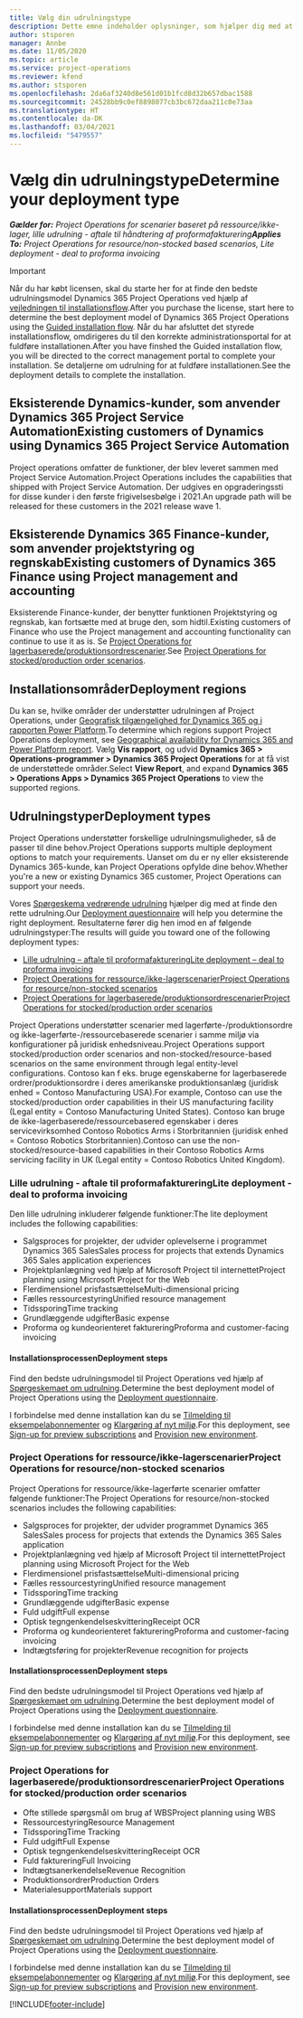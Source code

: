 ```yaml
---
title: Vælg din udrulningstype
description: Dette emne indeholder oplysninger, som hjælper dig med at fastlægge den korrekte udrulningstype for Project operations for din virksomhed.
author: stsporen
manager: Annbe
ms.date: 11/05/2020
ms.topic: article
ms.service: project-operations
ms.reviewer: kfend
ms.author: stsporen
ms.openlocfilehash: 2da6af3240d8e561d01b1fcd8d32b657dbac1588
ms.sourcegitcommit: 24528bb9c0ef8898077cb3bc672daa211c0e73aa
ms.translationtype: HT
ms.contentlocale: da-DK
ms.lasthandoff: 03/04/2021
ms.locfileid: "5479557"
---
```

# <a name="determine-your-deployment-type"></a><span data-ttu-id="c6e2c-103">Vælg din udrulningstype</span><span class="sxs-lookup"><span data-stu-id="c6e2c-103">Determine your deployment type</span></span>

<span data-ttu-id="c6e2c-104">_**Gælder for:** Project Operations for scenarier baseret på ressource/ikke-lager, lille udrulning - aftale til håndtering af proformafakturering_</span><span class="sxs-lookup"><span data-stu-id="c6e2c-104">_**Applies To:** Project Operations for resource/non-stocked based scenarios, Lite deployment - deal to proforma invoicing_</span></span>

> [!IMPORTANT]
> <span data-ttu-id="c6e2c-105">Når du har købt licensen, skal du starte her for at finde den bedste udrulningsmodel Dynamics 365 Project Operations ved hjælp af [vejledningen til installationsflow](https://aka.ms/provisionprojectoperations).</span><span class="sxs-lookup"><span data-stu-id="c6e2c-105">After you purchase the license, start here to determine the best deployment model of Dynamics 365 Project Operations using the [Guided installation flow](https://aka.ms/provisionprojectoperations).</span></span>
> <span data-ttu-id="c6e2c-106">Når du har afsluttet det styrede installationsflow, omdirigeres du til den korrekte administrationsportal for at fuldføre installationen.</span><span class="sxs-lookup"><span data-stu-id="c6e2c-106">After you have finshed the Guided installation flow, you will be directed to the correct management portal to complete your installation.</span></span> <span data-ttu-id="c6e2c-107">Se detaljerne om udrulning for at fuldføre installationen.</span><span class="sxs-lookup"><span data-stu-id="c6e2c-107">See the deployment details to complete the installation.</span></span>


## <a name="existing-customers-of-dynamics-using-dynamics-365-project-service-automation"></a><span data-ttu-id="c6e2c-108">Eksisterende Dynamics-kunder, som anvender Dynamics 365 Project Service Automation</span><span class="sxs-lookup"><span data-stu-id="c6e2c-108">Existing customers of Dynamics using Dynamics 365 Project Service Automation</span></span>
<span data-ttu-id="c6e2c-109">Project operations omfatter de funktioner, der blev leveret sammen med Project Service Automation.</span><span class="sxs-lookup"><span data-stu-id="c6e2c-109">Project Operations includes the capabilities that shipped with Project Service Automation.</span></span> <span data-ttu-id="c6e2c-110">Der udgives en opgraderingssti for disse kunder i den første frigivelsesbølge i 2021.</span><span class="sxs-lookup"><span data-stu-id="c6e2c-110">An upgrade path will be released for these customers in the 2021 release wave 1.</span></span>

## <a name="existing-customers-of-dynamics-365-finance-using-project-management-and-accounting"></a><span data-ttu-id="c6e2c-111">Eksisterende Dynamics 365 Finance-kunder, som anvender projektstyring og regnskab</span><span class="sxs-lookup"><span data-stu-id="c6e2c-111">Existing customers of Dynamics 365 Finance using Project management and accounting</span></span> 

<span data-ttu-id="c6e2c-112">Eksisterende Finance-kunder, der benytter funktionen Projektstyring og regnskab, kan fortsætte med at bruge den, som hidtil.</span><span class="sxs-lookup"><span data-stu-id="c6e2c-112">Existing customers of Finance who use the Project management and accounting functionality can continue to use it as is.</span></span> <span data-ttu-id="c6e2c-113">Se [Project Operations for lagerbaserede/produktionsordrescenarier](#pma).</span><span class="sxs-lookup"><span data-stu-id="c6e2c-113">See [Project Operations for stocked/production order scenarios](#pma).</span></span>


## <a name="deployment-regions"></a><span data-ttu-id="c6e2c-114">Installationsområder</span><span class="sxs-lookup"><span data-stu-id="c6e2c-114">Deployment regions</span></span>
<span data-ttu-id="c6e2c-115">Du kan se, hvilke områder der understøtter udrulningen af Project Operations, under [Geografisk tilgængelighed for Dynamics 365 og i rapporten Power Platform](https://dynamics.microsoft.com/en-us/geographic-availability/).</span><span class="sxs-lookup"><span data-stu-id="c6e2c-115">To determine which regions support Project Operations deployment, see [Geographical availability for Dynamics 365 and Power Platform report](https://dynamics.microsoft.com/en-us/geographic-availability/).</span></span> <span data-ttu-id="c6e2c-116">Vælg **Vis rapport**, og udvid **Dynamics 365 > Operations-programmer > Dynamics 365 Project Operations** for at få vist de understøttede områder.</span><span class="sxs-lookup"><span data-stu-id="c6e2c-116">Select **View Report**, and expand **Dynamics 365 > Operations Apps > Dynamics 365 Project Operations** to view the supported regions.</span></span>

## <a name="deployment-types"></a><span data-ttu-id="c6e2c-117">Udrulningstyper</span><span class="sxs-lookup"><span data-stu-id="c6e2c-117">Deployment types</span></span>
<span data-ttu-id="c6e2c-118">Project Operations understøtter forskellige udrulningsmuligheder, så de passer til dine behov.</span><span class="sxs-lookup"><span data-stu-id="c6e2c-118">Project Operations supports multiple deployment options to match your requirements.</span></span> <span data-ttu-id="c6e2c-119">Uanset om du er ny eller eksisterende Dynamics 365-kunde, kan Project Operations opfylde dine behov.</span><span class="sxs-lookup"><span data-stu-id="c6e2c-119">Whether you're a new or existing Dynamics 365 customer, Project Operations can support your needs.</span></span>

<span data-ttu-id="c6e2c-120">Vores [Spørgeskema vedrørende udrulning](https://aka.ms/provisionprojectoperations) hjælper dig med at finde den rette udrulning.</span><span class="sxs-lookup"><span data-stu-id="c6e2c-120">Our [Deployment questionnaire](https://aka.ms/provisionprojectoperations) will help you determine the right deployment.</span></span> <span data-ttu-id="c6e2c-121">Resultaterne fører dig hen imod en af følgende udrulningstyper:</span><span class="sxs-lookup"><span data-stu-id="c6e2c-121">The results will guide you toward one of the following deployment types:</span></span>

- [<span data-ttu-id="c6e2c-122">Lille udrulning – aftale til proformafakturering</span><span class="sxs-lookup"><span data-stu-id="c6e2c-122">Lite deployment – deal to proforma invoicing</span></span>](#lite)
- [<span data-ttu-id="c6e2c-123">Project Operations for ressource/ikke-lagerscenarier</span><span class="sxs-lookup"><span data-stu-id="c6e2c-123">Project Operations for resource/non-stocked scenarios</span></span>](#integrated)
- [<span data-ttu-id="c6e2c-124">Project Operations for lagerbaserede/produktionsordrescenarier</span><span class="sxs-lookup"><span data-stu-id="c6e2c-124">Project Operations for stocked/production order scenarios</span></span>](#pma)

<span data-ttu-id="c6e2c-125">Project Operations understøtter scenarier med lagerførte-/produktionsordre og ikke-lagerførte-/ressourcebaserede scenarier i samme miljø via konfigurationer på juridisk enhedsniveau.</span><span class="sxs-lookup"><span data-stu-id="c6e2c-125">Project Operations support stocked/production order scenarios and non-stocked/resource-based scenarios on the same environment through legal entity-level configurations.</span></span> <span data-ttu-id="c6e2c-126">Contoso kan f eks. bruge egenskaberne for lagerbaserede ordrer/produktionsordre i deres amerikanske produktionsanlæg (juridisk enhed = Contoso Manufacturing USA).</span><span class="sxs-lookup"><span data-stu-id="c6e2c-126">For example, Contoso can use the stocked/production order capabilities in their US manufacturing facility (Legal entity = Contoso Manufacturing United States).</span></span> <span data-ttu-id="c6e2c-127">Contoso kan bruge de ikke-lagerbaserede/ressourcebasered egenskaber i deres servicevirksomhed Contoso Robotics Arms i Storbritannien (juridisk enhed = Contoso Robotics Storbritannien).</span><span class="sxs-lookup"><span data-stu-id="c6e2c-127">Contoso can use the non-stocked/resource-based capabilities in their Contoso Robotics Arms servicing facility in UK (Legal entity = Contoso Robotics United Kingdom).</span></span>

### <a name="lite-deployment---deal-to-proforma-invoicing"></a><a  name="lite"></a><span data-ttu-id="c6e2c-128">Lille udrulning - aftale til proformafakturering</span><span class="sxs-lookup"><span data-stu-id="c6e2c-128">Lite deployment - deal to proforma invoicing</span></span>

<span data-ttu-id="c6e2c-129">Den lille udrulning inkluderer følgende funktioner:</span><span class="sxs-lookup"><span data-stu-id="c6e2c-129">The lite deployment includes the following capabilities:</span></span>

- <span data-ttu-id="c6e2c-130">Salgsproces for projekter, der udvider oplevelserne i programmet Dynamics 365 Sales</span><span class="sxs-lookup"><span data-stu-id="c6e2c-130">Sales process for projects that extends Dynamics 365 Sales application experiences</span></span>
- <span data-ttu-id="c6e2c-131">Projektplanlægning ved hjælp af Microsoft Project til internettet</span><span class="sxs-lookup"><span data-stu-id="c6e2c-131">Project planning using Microsoft Project for the Web</span></span>
- <span data-ttu-id="c6e2c-132">Flerdimensionel prisfastsættelse</span><span class="sxs-lookup"><span data-stu-id="c6e2c-132">Multi-dimensional pricing</span></span>
- <span data-ttu-id="c6e2c-133">Fælles ressourcestyring</span><span class="sxs-lookup"><span data-stu-id="c6e2c-133">Unified resource management</span></span>
- <span data-ttu-id="c6e2c-134">Tidssporing</span><span class="sxs-lookup"><span data-stu-id="c6e2c-134">Time tracking</span></span>
- <span data-ttu-id="c6e2c-135">Grundlæggende udgifter</span><span class="sxs-lookup"><span data-stu-id="c6e2c-135">Basic expense</span></span>
- <span data-ttu-id="c6e2c-136">Proforma og kundeorienteret fakturering</span><span class="sxs-lookup"><span data-stu-id="c6e2c-136">Proforma and customer-facing invoicing</span></span> 

#### <a name="deployment-steps"></a><span data-ttu-id="c6e2c-137">Installationsprocessen</span><span class="sxs-lookup"><span data-stu-id="c6e2c-137">Deployment steps</span></span>
<span data-ttu-id="c6e2c-138">Find den bedste udrulningsmodel til Project Operations ved hjælp af [Spørgeskemaet om udrulning](https://aka.ms/provisionprojectoperations).</span><span class="sxs-lookup"><span data-stu-id="c6e2c-138">Determine the best deployment model of Project Operations using the [Deployment questionnaire](https://aka.ms/provisionprojectoperations).</span></span>

<span data-ttu-id="c6e2c-139">I forbindelse med denne installation kan du se [Tilmelding til eksempelabonnementer](lite-preview-subscription-sign-up.md) og [Klargøring af nyt miljø](lite-deployment.md).</span><span class="sxs-lookup"><span data-stu-id="c6e2c-139">For this deployment, see [Sign-up for preview subscriptions](lite-preview-subscription-sign-up.md) and [Provision new environment](lite-deployment.md).</span></span> 


### <a name="project-operations-for-resourcenon-stocked-scenarios"></a><a name="integrated"></a><span data-ttu-id="c6e2c-140">Project Operations for ressource/ikke-lagerscenarier</span><span class="sxs-lookup"><span data-stu-id="c6e2c-140">Project Operations for resource/non-stocked scenarios</span></span>
<span data-ttu-id="c6e2c-141">Project Operations for ressource/ikke-lagerførte scenarier omfatter følgende funktioner:</span><span class="sxs-lookup"><span data-stu-id="c6e2c-141">The Project Operations for resource/non-stocked scenarios includes the following capabilities:</span></span>
 
- <span data-ttu-id="c6e2c-142">Salgsproces for projekter, der udvider programmet Dynamics 365 Sales</span><span class="sxs-lookup"><span data-stu-id="c6e2c-142">Sales process for projects that extends the Dynamics 365 Sales application</span></span>
- <span data-ttu-id="c6e2c-143">Projektplanlægning ved hjælp af Microsoft Project til internettet</span><span class="sxs-lookup"><span data-stu-id="c6e2c-143">Project planning using Microsoft Project for the Web</span></span>
- <span data-ttu-id="c6e2c-144">Flerdimensionel prisfastsættelse</span><span class="sxs-lookup"><span data-stu-id="c6e2c-144">Multi-dimensional pricing</span></span>
- <span data-ttu-id="c6e2c-145">Fælles ressourcestyring</span><span class="sxs-lookup"><span data-stu-id="c6e2c-145">Unified resource management</span></span>
- <span data-ttu-id="c6e2c-146">Tidssporing</span><span class="sxs-lookup"><span data-stu-id="c6e2c-146">Time tracking</span></span>
- <span data-ttu-id="c6e2c-147">Grundlæggende udgifter</span><span class="sxs-lookup"><span data-stu-id="c6e2c-147">Basic expense</span></span>
- <span data-ttu-id="c6e2c-148">Fuld udgift</span><span class="sxs-lookup"><span data-stu-id="c6e2c-148">Full expense</span></span>
- <span data-ttu-id="c6e2c-149">Optisk tegngenkendelseskvittering</span><span class="sxs-lookup"><span data-stu-id="c6e2c-149">Receipt OCR</span></span>
- <span data-ttu-id="c6e2c-150">Proforma og kundeorienteret fakturering</span><span class="sxs-lookup"><span data-stu-id="c6e2c-150">Proforma and customer-facing invoicing</span></span> 
- <span data-ttu-id="c6e2c-151">Indtægtsføring for projekter</span><span class="sxs-lookup"><span data-stu-id="c6e2c-151">Revenue recognition for projects</span></span>

#### <a name="deployment-steps"></a><span data-ttu-id="c6e2c-152">Installationsprocessen</span><span class="sxs-lookup"><span data-stu-id="c6e2c-152">Deployment steps</span></span>
<span data-ttu-id="c6e2c-153">Find den bedste udrulningsmodel til Project Operations ved hjælp af [Spørgeskemaet om udrulning](https://aka.ms/provisionprojectoperations).</span><span class="sxs-lookup"><span data-stu-id="c6e2c-153">Determine the best deployment model of Project Operations using the [Deployment questionnaire](https://aka.ms/provisionprojectoperations).</span></span>

<span data-ttu-id="c6e2c-154">I forbindelse med denne installation kan du se [Tilmelding til eksempelabonnementer](resource-sign-up-preview-subscription.md) og [Klargøring af nyt miljø](resource-provision-new-environment.md).</span><span class="sxs-lookup"><span data-stu-id="c6e2c-154">For this deployment, see [Sign-up for preview subscriptions](resource-sign-up-preview-subscription.md) and [Provision new environment](resource-provision-new-environment.md).</span></span> 


### <a name="project-operations-for-stockedproduction-order-scenarios"></a><a name="pma"></a><span data-ttu-id="c6e2c-155">Project Operations for lagerbaserede/produktionsordrescenarier</span><span class="sxs-lookup"><span data-stu-id="c6e2c-155">Project Operations for stocked/production order scenarios</span></span>

- <span data-ttu-id="c6e2c-156">Ofte stillede spørgsmål om brug af WBS</span><span class="sxs-lookup"><span data-stu-id="c6e2c-156">Project planning using WBS</span></span>
- <span data-ttu-id="c6e2c-157">Ressourcestyring</span><span class="sxs-lookup"><span data-stu-id="c6e2c-157">Resource Management</span></span>
- <span data-ttu-id="c6e2c-158">Tidssporing</span><span class="sxs-lookup"><span data-stu-id="c6e2c-158">Time Tracking</span></span>
- <span data-ttu-id="c6e2c-159">Fuld udgift</span><span class="sxs-lookup"><span data-stu-id="c6e2c-159">Full Expense</span></span>
- <span data-ttu-id="c6e2c-160">Optisk tegngenkendelseskvittering</span><span class="sxs-lookup"><span data-stu-id="c6e2c-160">Receipt OCR</span></span>
- <span data-ttu-id="c6e2c-161">Fuld fakturering</span><span class="sxs-lookup"><span data-stu-id="c6e2c-161">Full Invoicing</span></span>
- <span data-ttu-id="c6e2c-162">Indtægtsanerkendelse</span><span class="sxs-lookup"><span data-stu-id="c6e2c-162">Revenue Recognition</span></span>
- <span data-ttu-id="c6e2c-163">Produktionsordrer</span><span class="sxs-lookup"><span data-stu-id="c6e2c-163">Production Orders</span></span>
- <span data-ttu-id="c6e2c-164">Materialesupport</span><span class="sxs-lookup"><span data-stu-id="c6e2c-164">Materials support</span></span>

#### <a name="deployment-steps"></a><span data-ttu-id="c6e2c-165">Installationsprocessen</span><span class="sxs-lookup"><span data-stu-id="c6e2c-165">Deployment steps</span></span>
<span data-ttu-id="c6e2c-166">Find den bedste udrulningsmodel til Project Operations ved hjælp af [Spørgeskemaet om udrulning](https://aka.ms/provisionprojectoperations).</span><span class="sxs-lookup"><span data-stu-id="c6e2c-166">Determine the best deployment model of Project Operations using the [Deployment questionnaire](https://aka.ms/provisionprojectoperations).</span></span>

<span data-ttu-id="c6e2c-167">I forbindelse med denne installation kan du se [Tilmelding til eksempelabonnementer](https://docs.microsoft.com/dynamics365/fin-ops-core/dev-itpro/dev-tools/sign-up-preview-subscription?toc=/dynamics365/finance/toc.json) og [Klargøring af nyt miljø](https://docs.microsoft.com/dynamics365/fin-ops-core/dev-itpro/deployment/deploy-demo-environment?toc=/dynamics365/finance/toc.json).</span><span class="sxs-lookup"><span data-stu-id="c6e2c-167">For this deployment, see [Sign-up for preview subscriptions](https://docs.microsoft.com/dynamics365/fin-ops-core/dev-itpro/dev-tools/sign-up-preview-subscription?toc=/dynamics365/finance/toc.json) and [Provision new environment](https://docs.microsoft.com/dynamics365/fin-ops-core/dev-itpro/deployment/deploy-demo-environment?toc=/dynamics365/finance/toc.json).</span></span> 



[!INCLUDE[footer-include](../includes/footer-banner.md)]
